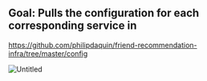 ## Goal: Pulls the configuration for each corresponding service in 

https://github.com/philipdaquin/friend-recommendation-infra/tree/master/config


![Untitled](https://github.com/philipdaquin/friend-recommendation-infra/assets/85416532/9fdfd83e-7450-4f3e-b911-20f0f413cc01)
